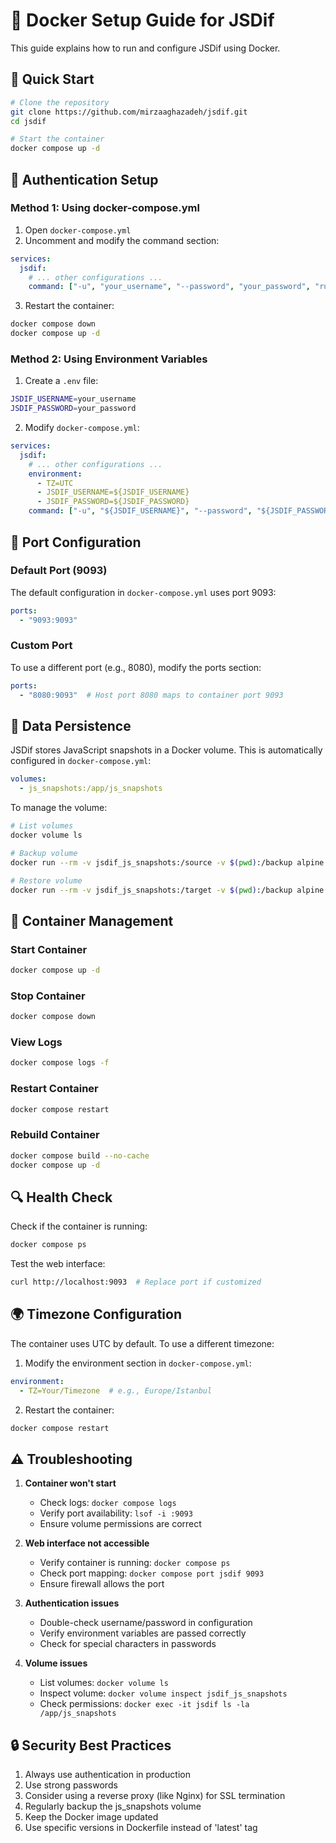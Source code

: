 # 🐳 Docker Setup Guide for JSDif

This guide explains how to run and configure JSDif using Docker.

## 🚀 Quick Start

```bash
# Clone the repository
git clone https://github.com/mirzaaghazadeh/jsdif.git
cd jsdif

# Start the container
docker compose up -d
```

## 🔐 Authentication Setup

### Method 1: Using docker-compose.yml

1. Open `docker-compose.yml`
2. Uncomment and modify the command section:

```yaml
services:
  jsdif:
    # ... other configurations ...
    command: ["-u", "your_username", "--password", "your_password", "run"]
```

3. Restart the container:
```bash
docker compose down
docker compose up -d
```

### Method 2: Using Environment Variables

1. Create a `.env` file:
```bash
JSDIF_USERNAME=your_username
JSDIF_PASSWORD=your_password
```

2. Modify `docker-compose.yml`:
```yaml
services:
  jsdif:
    # ... other configurations ...
    environment:
      - TZ=UTC
      - JSDIF_USERNAME=${JSDIF_USERNAME}
      - JSDIF_PASSWORD=${JSDIF_PASSWORD}
    command: ["-u", "${JSDIF_USERNAME}", "--password", "${JSDIF_PASSWORD}", "run"]
```

## 🔌 Port Configuration

### Default Port (9093)

The default configuration in `docker-compose.yml` uses port 9093:
```yaml
ports:
  - "9093:9093"
```

### Custom Port

To use a different port (e.g., 8080), modify the ports section:
```yaml
ports:
  - "8080:9093"  # Host port 8080 maps to container port 9093
```

## 💾 Data Persistence

JSDif stores JavaScript snapshots in a Docker volume. This is automatically configured in `docker-compose.yml`:

```yaml
volumes:
  - js_snapshots:/app/js_snapshots
```

To manage the volume:
```bash
# List volumes
docker volume ls

# Backup volume
docker run --rm -v jsdif_js_snapshots:/source -v $(pwd):/backup alpine tar czf /backup/js_snapshots_backup.tar.gz -C /source .

# Restore volume
docker run --rm -v jsdif_js_snapshots:/target -v $(pwd):/backup alpine sh -c "cd /target && tar xzf /backup/js_snapshots_backup.tar.gz"
```

## 🔄 Container Management

### Start Container
```bash
docker compose up -d
```

### Stop Container
```bash
docker compose down
```

### View Logs
```bash
docker compose logs -f
```

### Restart Container
```bash
docker compose restart
```

### Rebuild Container
```bash
docker compose build --no-cache
docker compose up -d
```

## 🔍 Health Check

Check if the container is running:
```bash
docker compose ps
```

Test the web interface:
```bash
curl http://localhost:9093  # Replace port if customized
```

## 🌍 Timezone Configuration

The container uses UTC by default. To use a different timezone:

1. Modify the environment section in `docker-compose.yml`:
```yaml
environment:
  - TZ=Your/Timezone  # e.g., Europe/Istanbul
```

2. Restart the container:
```bash
docker compose restart
```

## ⚠️ Troubleshooting

1. **Container won't start**
   - Check logs: `docker compose logs`
   - Verify port availability: `lsof -i :9093`
   - Ensure volume permissions are correct

2. **Web interface not accessible**
   - Verify container is running: `docker compose ps`
   - Check port mapping: `docker compose port jsdif 9093`
   - Ensure firewall allows the port

3. **Authentication issues**
   - Double-check username/password in configuration
   - Verify environment variables are passed correctly
   - Check for special characters in passwords

4. **Volume issues**
   - List volumes: `docker volume ls`
   - Inspect volume: `docker volume inspect jsdif_js_snapshots`
   - Check permissions: `docker exec -it jsdif ls -la /app/js_snapshots`

## 🔒 Security Best Practices

1. Always use authentication in production
2. Use strong passwords
3. Consider using a reverse proxy (like Nginx) for SSL termination
4. Regularly backup the js_snapshots volume
5. Keep the Docker image updated
6. Use specific versions in Dockerfile instead of 'latest' tag
